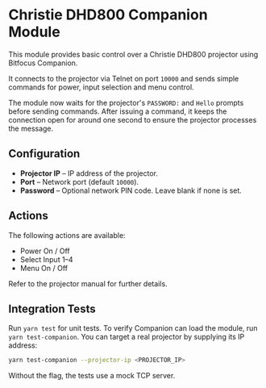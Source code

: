 # Christie DHD800 Companion Module

This module provides basic control over a Christie DHD800 projector using Bitfocus Companion.

It connects to the projector via Telnet on port `10000` and sends simple commands for
power, input selection and menu control.

The module now waits for the projector's `PASSWORD:` and `Hello` prompts before
sending commands. After issuing a command, it keeps the connection open for
around one second to ensure the projector processes the message.

## Configuration

- **Projector IP** – IP address of the projector.
- **Port** – Network port (default `10000`).
- **Password** – Optional network PIN code. Leave blank if none is set.

## Actions

The following actions are available:

- Power On / Off
- Select Input 1–4
- Menu On / Off

Refer to the projector manual for further details.

## Integration Tests

Run `yarn test` for unit tests. To verify Companion can load the module, run `yarn test-companion`. You can target a real projector by supplying its IP address:

```bash
yarn test-companion --projector-ip <PROJECTOR_IP>
```

Without the flag, the tests use a mock TCP server.
